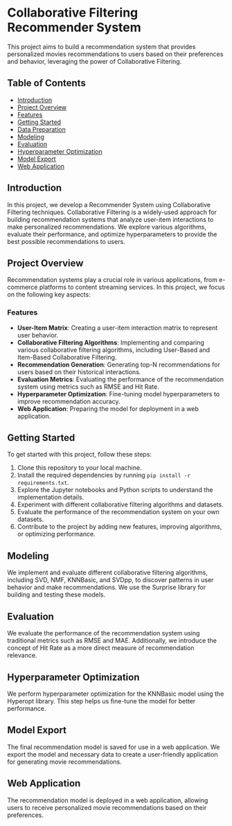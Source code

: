 
# Collaborative Filtering Recommender System

This project aims to build a recommendation system that provides personalized movies recommendations to users based on their preferences and behavior, leveraging the power of Collaborative Filtering. 

## Table of Contents

- [Introduction](#introduction)
- [Project Overview](#project-overview)
- [Features](#features)
- [Getting Started](#getting-started)
- [Data Preparation](#data-preparation)
- [Modeling](#modeling)
- [Evaluation](#evaluation)
- [Hyperparameter Optimization](#hyperparameter-optimization)
- [Model Export](#model-export)
- [Web Application](#web-application)


## Introduction

In this project, we develop a Recommender System using Collaborative Filtering techniques. Collaborative Filtering is a widely-used approach for building recommendation systems that analyze user-item interactions to make personalized recommendations. We explore various algorithms, evaluate their performance, and optimize hyperparameters to provide the best possible recommendations to users.

## Project Overview

Recommendation systems play a crucial role in various applications, from e-commerce platforms to content streaming services. In this project, we focus on the following key aspects:

### Features

- **User-Item Matrix**: Creating a user-item interaction matrix to represent user behavior.
- **Collaborative Filtering Algorithms**: Implementing and comparing various collaborative filtering algorithms, including User-Based and Item-Based Collaborative Filtering.
- **Recommendation Generation**: Generating top-N recommendations for users based on their historical interactions.
- **Evaluation Metrics**: Evaluating the performance of the recommendation system using metrics such as RMSE and Hit Rate.
- **Hyperparameter Optimization**: Fine-tuning model hyperparameters to improve recommendation accuracy.
- **Web Application**: Preparing the model for deployment in a web application.

## Getting Started

To get started with this project, follow these steps:

1. Clone this repository to your local machine.
2. Install the required dependencies by running `pip install -r requirements.txt`.
3. Explore the Jupyter notebooks and Python scripts to understand the implementation details.
4. Experiment with different collaborative filtering algorithms and datasets.
5. Evaluate the performance of the recommendation system on your own datasets.
6. Contribute to the project by adding new features, improving algorithms, or optimizing performance.

## Modeling

We implement and evaluate different collaborative filtering algorithms, including SVD, NMF, KNNBasic, and SVDpp, to discover patterns in user behavior and make recommendations. We use the Surprise library for building and testing these models.

## Evaluation

We evaluate the performance of the recommendation system using traditional metrics such as RMSE and MAE. Additionally, we introduce the concept of Hit Rate as a more direct measure of recommendation relevance.

## Hyperparameter Optimization

We perform hyperparameter optimization for the KNNBasic model using the Hyperopt library. This step helps us fine-tune the model for better performance.

## Model Export

The final recommendation model is saved for use in a web application. We export the model and necessary data to create a user-friendly application for generating movie recommendations.

## Web Application

The recommendation model is deployed in a web application, allowing users to receive personalized movie recommendations based on their preferences.
